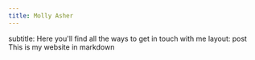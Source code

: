 ```yaml
---
title: Molly Asher
---
```

subtitle: Here you'll find all the ways to get in touch with me
layout: post
This is my website in markdown

